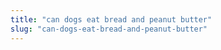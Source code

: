 ```yaml
---
title: "can dogs eat bread and peanut butter"
slug: "can-dogs-eat-bread-and-peanut-butter"
---
```



